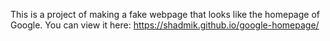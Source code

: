 This is a project of making a fake webpage that looks like the homepage of Google. 
You can view it here: https://shadmik.github.io/google-homepage/
